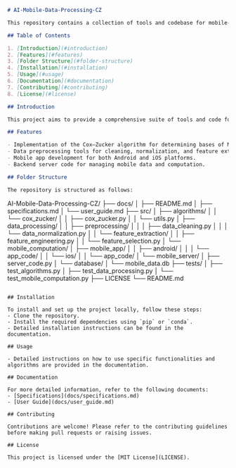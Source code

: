 ```markdown
# AI-Mobile-Data-Processing-CZ

This repository contains a collection of tools and codebase for mobile-oriented computation, data processing, and AI algorithms, primarily focusing on implementing and utilizing the Cox–Zucker algorithm within the context of mobile applications.

## Table of Contents

1. [Introduction](#introduction)
2. [Features](#features)
3. [Folder Structure](#folder-structure)
4. [Installation](#installation)
5. [Usage](#usage)
6. [Documentation](#documentation)
7. [Contributing](#contributing)
8. [License](#license)

## Introduction

This project aims to provide a comprehensive suite of tools and code for AI-driven data processing on mobile platforms. It leverages the Cox–Zucker algorithm within the context of an elliptic surface, enabling efficient computation and analysis for Mordell–Weil groups.

## Features

- Implementation of the Cox–Zucker algorithm for determining bases of Mordell–Weil groups.
- Data preprocessing tools for cleaning, normalization, and feature extraction.
- Mobile app development for both Android and iOS platforms.
- Backend server code for managing mobile data and computation.

## Folder Structure

The repository is structured as follows:

```
AI-Mobile-Data-Processing-CZ/
├── docs/
│   ├── README.md
│   ├── specifications.md
│   └── user_guide.md
├── src/
│   ├── algorithms/
│   │   └── cox_zucker/
│   │       ├── cox_zucker.py
│   │       └── utils.py
│   ├── data_processing/
│   │   ├── preprocessing/
│   │   │   ├── data_cleaning.py
│   │   │   └── data_normalization.py
│   │   └── feature_extraction/
│   │       ├── feature_engineering.py
│   │       └── feature_selection.py
│   └── mobile_computation/
│       ├── mobile_app/
│       │   ├── android/
│       │   │   └── app_code/
│       │   └── ios/
│       │       └── app_code/
│       └── mobile_server/
│           ├── server_code.py
│           └── database/
│               └── mobile_data.db
├── tests/
│   ├── test_algorithms.py
│   ├── test_data_processing.py
│   └── test_mobile_computation.py
├── LICENSE
└── README.md
```

## Installation

To install and set up the project locally, follow these steps:
- Clone the repository.
- Install the required dependencies using `pip` or `conda`.
- Detailed installation instructions can be found in the documentation.

## Usage

- Detailed instructions on how to use specific functionalities and algorithms are provided in the documentation.

## Documentation

For more detailed information, refer to the following documents:
- [Specifications](docs/specifications.md)
- [User Guide](docs/user_guide.md)

## Contributing

Contributions are welcome! Please refer to the contributing guidelines before making pull requests or raising issues.

## License

This project is licensed under the [MIT License](LICENSE).
```
